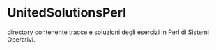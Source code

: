 # UnitedSolutionsPerl
directory contenente tracce e soluzioni degli esercizi in Perl di Sistemi Operativi.
